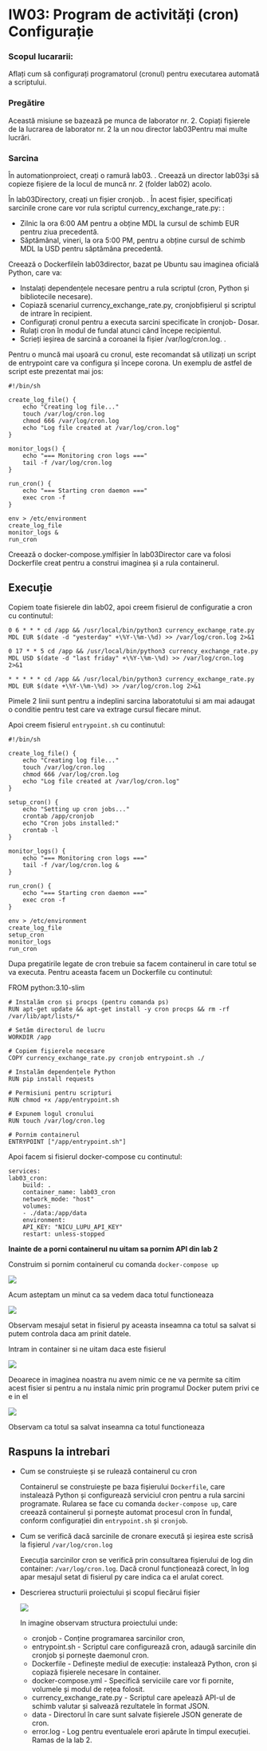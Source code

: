# IW03: Program de activități (cron) Configurație

### Scopul lucararii:

Aflați cum să configurați programatorul (cronul) pentru executarea automată a scriptului.

### Pregătire

Această misiune se bazează pe munca de laborator nr. 2. Copiați fișierele de la lucrarea de laborator nr. 2 la un nou director lab03Pentru mai multe lucrări.

### Sarcina

În automationproiect, creați o ramură lab03. . Creează un director lab03și să copieze fișiere de la locul de muncă nr. 2 (folder lab02) acolo.

În lab03Directory, creați un fișier cronjob. . În acest fișier, specificați sarcinile crone care vor rula scriptul currency_exchange_rate.py: :

* Zilnic la ora 6:00 AM pentru a obține MDL la cursul de schimb EUR pentru ziua precedentă.
* Săptămânal, vineri, la ora 5:00 PM, pentru a obține cursul de schimb MDL la USD pentru săptămâna precedentă.

Creează o Dockerfileîn lab03director, bazat pe Ubuntu sau imaginea oficială Python, care va:

* Instalați dependențele necesare pentru a rula scriptul (cron, Python și bibliotecile necesare).
* Copiază scenariul currency_exchange_rate.py, cronjobfișierul și scriptul de intrare în recipient.
* Configurați cronul pentru a executa sarcini specificate în cronjob- Dosar.
* Rulați cron în modul de fundal atunci când începe recipientul.
* Scrieți ieșirea de sarcină a coroanei la fișier /var/log/cron.log. .

Pentru o muncă mai ușoară cu cronul, este recomandat să utilizați un script de entrypoint care va configura și începe corona. Un exemplu de astfel de script este prezentat mai jos:

    #!/bin/sh

    create_log_file() {
        echo "Creating log file..."
        touch /var/log/cron.log
        chmod 666 /var/log/cron.log
        echo "Log file created at /var/log/cron.log"
    }

    monitor_logs() {
        echo "=== Monitoring cron logs ==="
        tail -f /var/log/cron.log
    }

    run_cron() {
        echo "=== Starting cron daemon ==="
        exec cron -f
    }

    env > /etc/environment
    create_log_file
    monitor_logs &
    run_cron

Creează o docker-compose.ymlfișier în lab03Director care va folosi Dockerfile creat pentru a construi imaginea și a rula containerul.

## Execuție

Copiem toate fisierele din lab02, apoi creem fisierul de configuratie a cron cu continutul:

    0 6 * * * cd /app && /usr/local/bin/python3 currency_exchange_rate.py MDL EUR $(date -d "yesterday" +\%Y-\%m-\%d) >> /var/log/cron.log 2>&1

    0 17 * * 5 cd /app && /usr/local/bin/python3 currency_exchange_rate.py MDL USD $(date -d "last friday" +\%Y-\%m-\%d) >> /var/log/cron.log 2>&1

    * * * * * cd /app && /usr/local/bin/python3 currency_exchange_rate.py MDL EUR $(date +\%Y-\%m-\%d) >> /var/log/cron.log 2>&1

Pimele 2 linii sunt pentru a indeplini sarcina laboratotului si am mai adaugat o conditie pentru test care va extrage cursul fiecare minut.

Apoi creem fisierul `entrypoint.sh` cu continutul:

    #!/bin/sh

    create_log_file() {
        echo "Creating log file..."
        touch /var/log/cron.log
        chmod 666 /var/log/cron.log
        echo "Log file created at /var/log/cron.log"
    }

    setup_cron() {
        echo "Setting up cron jobs..."
        crontab /app/cronjob
        echo "Cron jobs installed:"
        crontab -l
    }

    monitor_logs() {
        echo "=== Monitoring cron logs ==="
        tail -f /var/log/cron.log &
    }

    run_cron() {
        echo "=== Starting cron daemon ==="
        exec cron -f
    }

    env > /etc/environment
    create_log_file
    setup_cron
    monitor_logs
    run_cron

Dupa pregatirile legate de cron trebuie sa facem containerul in care totul se va executa. Pentru aceasta facem un Dockerfile cu continutul:

FROM python:3.10-slim

    # Instalăm cron și procps (pentru comanda ps)
    RUN apt-get update && apt-get install -y cron procps && rm -rf /var/lib/apt/lists/*

    # Setăm directorul de lucru
    WORKDIR /app

    # Copiem fișierele necesare
    COPY currency_exchange_rate.py cronjob entrypoint.sh ./

    # Instalăm dependențele Python
    RUN pip install requests

    # Permisiuni pentru scripturi
    RUN chmod +x /app/entrypoint.sh

    # Expunem logul cronului
    RUN touch /var/log/cron.log

    # Pornim containerul
    ENTRYPOINT ["/app/entrypoint.sh"]

Apoi facem si fisierul docker-compose cu continutul:

    services:
    lab03_cron:
        build: .
        container_name: lab03_cron
        network_mode: "host"
        volumes:
        - ./data:/app/data
        environment:
        API_KEY: "NICU_LUPU_API_KEY"
        restart: unless-stopped

**Inainte de a porni containerul nu uitam sa pornim API din lab 2**

Construim si pornim containerul cu comanda `docker-compose up`

![](photo/1.png)
 
Acum asteptam un minut ca sa vedem daca totul functioneaza

![](photo/2.png)

Observam mesajul setat in fisierul py aceasta inseamna ca totul sa salvat si putem controla daca am prinit datele.

Intram in container si ne uitam daca este fisierul

![](photo/3.png)

Deoarece in imaginea noastra nu avem nimic ce ne va permite sa citim acest fisier si pentru a nu instala nimic prin programul Docker putem privi ce e in el

![](photo/4.png)

Observam ca totul sa salvat inseamna ca totul functioneaza

## Raspuns la intrebari

* Cum se construiește și se rulează containerul cu cron

    Containerul se construiește pe baza fișierului `Dockerfile`, care instalează Python și configurează serviciul cron pentru a rula sarcini programate.
    Rularea se face cu comanda `docker-compose up`, care creează containerul și pornește automat procesul cron în fundal, conform configurației din `entrypoint.sh` și `cronjob`.

* Cum se verifică dacă sarcinile de cronare execută și ieșirea este scrisă la fișierul `/var/log/cron.log`

    Execuția sarcinilor cron se verifică prin consultarea fișierului de log din container: `/var/log/cron.log`. Dacă cronul funcționează corect, în log apar mesajul setat di fisierul py care indica ca el arulat corect.

* Descrierea structurii proiectului și scopul fiecărui fișier

    ![](photo/tree.png)

    In imagine observam structura proiectului unde:
    * cronjob - Conține programarea sarcinilor cron,
    * entrypoint.sh - Scriptul care configurează cron, adaugă sarcinile din cronjob și pornește daemonul cron.
    * Dockerfile - Definește mediul de execuție: instalează Python, cron și copiază fișierele necesare în container.
    * docker-compose.yml - Specifică serviciile care vor fi pornite, volumele și modul de rețea folosit.
    * currency_exchange_rate.py - Scriptul care apelează API-ul de schimb valutar și salvează rezultatele în format JSON.
    * data - Directorul în care sunt salvate fișierele JSON generate de cron.
    * error.log - Log pentru eventualele erori apărute în timpul execuției. Ramas de la lab 2.
    